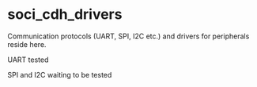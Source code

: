 # soci_cdh_drivers
Communication protocols (UART, SPI, I2C etc.) and drivers for peripherals reside here. 

UART tested

SPI and I2C waiting to be tested
